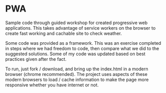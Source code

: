 # PWA
Sample code through guided workshop for created progressive web applications.  This takes advantage of service workers on the browser
to create fast working and cachable site to check weather.

Some code was provided as a framework.  This was an exercise completed in steps where we had freedom to code, then compare what we did
to the suggested solutions.  Some of my code was updated based on best practices given after the fact.

To run, just fork / download, and bring up the index.html in a modern browser (chrome recommended).  The project uses aspects
of these modern browsers to load / cache information to make the page more responsive whether you have internet or not.
